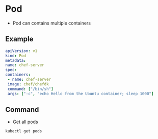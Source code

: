 # Pod

- Pod can contains multiple containers

## Example

```yml
apiVersion: v1  
kind: Pod  
metadata:  
name: chef-server  
spec:  
containers:  
 - name: chef-server  
 image: chef/chefdk  
 command: ["/bin/sh"]  
 args: ["-c", "echo Hello from the Ubuntu container; sleep 1000"]
 ```
 
 ## Command
 
 - Get all pods

```shell
kubectl get pods
```